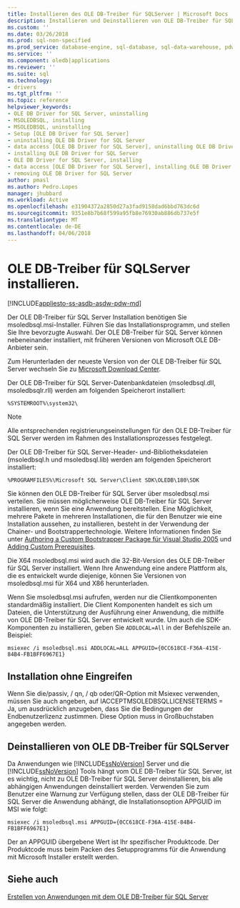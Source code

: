 ```yaml
---
title: Installieren des OLE DB-Treiber für SQLServer | Microsoft Docs
description: Installieren und Deinstallieren von OLE DB-Treiber für SQL Server
ms.custom: ''
ms.date: 03/26/2018
ms.prod: sql-non-specified
ms.prod_service: database-engine, sql-database, sql-data-warehouse, pdw
ms.service: ''
ms.component: oledb|applications
ms.reviewer: ''
ms.suite: sql
ms.technology:
- drivers
ms.tgt_pltfrm: ''
ms.topic: reference
helpviewer_keywords:
- OLE DB Driver for SQL Server, uninstalling
- MSOLEDBSQL, installing
- MSOLEDBSQL, uninstalling
- Setup [OLE DB Driver for SQL Server]
- uninstalling OLE DB Driver for SQL Server
- data access [OLE DB Driver for SQL Server], uninstalling OLE DB Driver for SQL Server
- installing OLE DB Driver for SQL Server
- OLE DB Driver for SQL Server, installing
- data access [OLE DB Driver for SQL Server], installing OLE DB Driver for SQL Server
- removing OLE DB Driver for SQL Server
author: pmasl
ms.author: Pedro.Lopes
manager: jhubbard
ms.workload: Active
ms.openlocfilehash: e31904372a2850d27a3fad9158dad6bbd763dc6d
ms.sourcegitcommit: 9351e8b7b68f599a95fb8e76930ab886db737e5f
ms.translationtype: MT
ms.contentlocale: de-DE
ms.lasthandoff: 04/06/2018
---
```

# <a name="installing-ole-db-driver-for-sql-server"></a>OLE DB-Treiber für SQLServer installieren.
[!INCLUDE[appliesto-ss-asdb-asdw-pdw-md](../../../includes/appliesto-ss-asdb-asdw-pdw-md.md)]

Der OLE DB-Treiber für SQL Server Installation benötigen Sie msoledbsql.msi-Installer.
Führen Sie das Installationsprogramm, und stellen Sie Ihre bevorzugte Auswahl. Der OLE DB-Treiber für SQL Server können nebeneinander installiert, mit früheren Versionen von Microsoft OLE DB-Anbieter sein.

Zum Herunterladen der neueste Version von der OLE DB-Treiber für SQL Server wechseln Sie zu [Microsoft Download Center](http://www.microsoft.com/download/details.aspx?id=56730).

Der OLE DB-Treiber für SQL Server-Datenbankdateien (msoledbsql.dll, msoledbsqlr.rll) werden am folgenden Speicherort installiert:  

`%SYSTEMROOT%\system32\`  

> [!NOTE]  
> Alle entsprechenden registrierungseinstellungen für den OLE DB-Treiber für SQL Server werden im Rahmen des Installationsprozesses festgelegt.  

Der OLE DB-Treiber für SQL Server-Header- und-Bibliotheksdateien (msoledbsql.h und msoledbsql.lib) werden am folgenden Speicherort installiert:  

`%PROGRAMFILES%\Microsoft SQL Server\Client SDK\OLEDB\180\SDK`  

Sie können den OLE DB-Treiber für SQL Server über msoledbsql.msi verteilen. Sie müssen möglicherweise OLE DB-Treiber für SQL Server installieren, wenn Sie eine Anwendung bereitstellen. Eine Möglichkeit, mehrere Pakete in mehreren Installationen, die für den Benutzer wie eine Installation aussehen, zu installieren, besteht in der Verwendung der Chainer- und Bootstrappertechnologie. Weitere Informationen finden Sie unter [Authoring a Custom Bootstrapper Package für Visual Studio 2005](http://go.microsoft.com/fwlink/?LinkId=115667) und [Adding Custom Prerequisites](http://go.microsoft.com/fwlink/?LinkId=115668).  
  
Die X64 msoledbsql.msi wird auch die 32-Bit-Version des OLE DB-Treiber für SQL Server installiert. Wenn Ihre Anwendung eine andere Plattform als, die es entwickelt wurde diejenige, können Sie Versionen von msoledbsql.msi für X64 und X86 herunterladen.

Wenn Sie msoledbsql.msi aufrufen, werden nur die Clientkomponenten standardmäßig installiert. Die Client Komponenten handelt es sich um Dateien, die Unterstützung der Ausführung einer Anwendung, die mithilfe von OLE DB-Treiber für SQL Server entwickelt wurde. Um auch die SDK-Komponenten zu installieren, geben Sie `ADDLOCAL=All` in der Befehlszeile an. Beispiel:  

`msiexec /i msoledbsql.msi ADDLOCAL=ALL APPGUID={0CC618CE-F36A-415E-84B4-FB1BFF6967E1}`  

## <a name="silent-install"></a>Installation ohne Eingreifen  
 Wenn Sie die/passiv, / qn, / qb oder/QR-Option mit Msiexec verwenden, müssen Sie auch angeben, auf IACCEPTMSOLEDBSQLLICENSETERMS = Ja, um ausdrücklich anzugeben, dass Sie die Bedingungen der Endbenutzerlizenz zustimmen. Diese Option muss in Großbuchstaben angegeben werden.  

## <a name="uninstalling-ole-db-driver-for-sql-server"></a>Deinstallieren von OLE DB-Treiber für SQLServer  
Da Anwendungen wie [!INCLUDE[ssNoVersion](../../../includes/ssnoversion-md.md)] Server und die [!INCLUDE[ssNoVersion](../../../includes/ssnoversion-md.md)] Tools hängt vom OLE DB-Treiber für SQL Server, ist es wichtig, nicht zu OLE DB-Treiber für SQL Server deinstallieren, bis alle abhängigen Anwendungen deinstalliert werden. Verwenden Sie zum Benutzer eine Warnung zur Verfügung stellen, dass der OLE DB-Treiber für SQL Server die Anwendung abhängt, die Installationsoption APPGUID im MSI wie folgt:  

 `msiexec /i msoledbsql.msi APPGUID={0CC618CE-F36A-415E-84B4-FB1BFF6967E1}`  

Der an APPGUID übergebene Wert ist Ihr spezifischer Produktcode. Der Produktcode muss beim Packen des Setupprogramms für die Anwendung mit Microsoft Installer erstellt werden.  

## <a name="see-also"></a>Siehe auch  
 [Erstellen von Anwendungen mit dem OLE DB-Treiber für SQL Server](../../oledb/applications/building-applications-with-oledb-driver-for-sql-server.md)   
